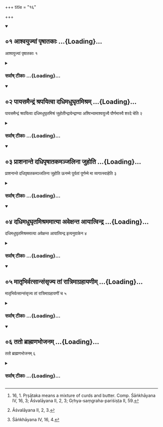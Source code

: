+++
title = "१६"

+++
<div class="js_include" includetitle="true" newlevelforh1="2" unfilled url="/vedAH_yajuH/vAjasaneyam/sUtram/pAraskara-gRhyam/vishvAsa-prastutiH/2/16/01_AshvayujyAM_pRShAtakAH.md">
<details open><summary><h2>०१ आश्वयुज्यां पृषातकाः ...{Loading}...</h2></summary>

आश्वयुज्यां पृषातकाः १
</details>
</div>
<div class="js_include collapsed" newlevelforh1="3" title="सर्वाष् टीकाः" unfilled url="/vedAH_yajuH/vAjasaneyam/sUtram/pAraskara-gRhyam/sarvASh_TIkAH/2/16/01_AshvayujyAM_pRShAtakAH.md">
<details><summary><h3>सर्वाष् टीकाः ...{Loading}...</h3></summary>
<details><summary>Oldenberg</summary>

1 [^1] . On the full-moon day of Āśvayuja the (offerings of) Pṛśhātakas (are made).


[^1]:  16, 1. Pṛṣātaka means a mixture of curds and butter. Comp. Śāṅkhāyana IV, 16, 3; Āśvalāyana II, 2, 3; Gṛhya-saṃgraha-pariśiṣṭa II, 59.
</details>
</details>
</div>
<div class="js_include" includetitle="true" newlevelforh1="2" unfilled url="/vedAH_yajuH/vAjasaneyam/sUtram/pAraskara-gRhyam/vishvAsa-prastutiH/2/16/02_pAyasamaindraM_shrapayitvA_dadhimadhughRtamishr.md">
<details open><summary><h2>०२ पायसमैन्द्रं श्रपयित्वा दधिमधुघृतमिश्रम् ...{Loading}...</h2></summary>

पायसमैन्द्रं श्रपयित्वा दधिमधुघृतमिश्रं जुहोतीन्द्रायेन्द्राण्या अश्विभ्यामाश्वयुज्यै पौर्णमास्यै शरदे चेति २
</details>
</div>
<div class="js_include collapsed" newlevelforh1="3" title="सर्वाष् टीकाः" unfilled url="/vedAH_yajuH/vAjasaneyam/sUtram/pAraskara-gRhyam/sarvASh_TIkAH/2/16/02_pAyasamaindraM_shrapayitvA_dadhimadhughRtamishr.md">
<details><summary><h3>सर्वाष् टीकाः ...{Loading}...</h3></summary>
<details><summary>Oldenberg</summary>

2. Having cooked milk-rice for Indra he sacrifices it, mixed with curds, honey, and ghee, to Indra, Indrāṇī, the two Aśvins, the full moon of Āśvayuja, and to the autumn.
</details>
</details>
</div>
<div class="js_include" includetitle="true" newlevelforh1="2" unfilled url="/vedAH_yajuH/vAjasaneyam/sUtram/pAraskara-gRhyam/vishvAsa-prastutiH/2/16/03_prAshanAnte_dadhipRShAtakamanjalinA_juhoti.md">
<details open><summary><h2>०३ प्राशनान्ते दधिपृषातकमञ्जलिना जुहोति ...{Loading}...</h2></summary>

प्राशनान्ते दधिपृषातकमञ्जलिना जुहोति ऊनम्मे पूर्यतां पूर्णम्मे मा व्यगात्स्वाहेति ३
</details>
</div>
<div class="js_include collapsed" newlevelforh1="3" title="सर्वाष् टीकाः" unfilled url="/vedAH_yajuH/vAjasaneyam/sUtram/pAraskara-gRhyam/sarvASh_TIkAH/2/16/03_prAshanAnte_dadhipRShAtakamanjalinA_juhoti.md">
<details><summary><h3>सर्वाष् टीकाः ...{Loading}...</h3></summary>
<details><summary>Oldenberg</summary>

3 [^2] . After he has eaten (his portion of the sacrificial food), he sacrifices with his joined hands a Pṛṣātaka prepared with curds, with the words, 'May what is deficient be made full to me; may what is full not decay to me. Svāhā!'


[^2]:  Āśvalāyana II, 2, 3.
</details>
</details>
</div>
<div class="js_include" includetitle="true" newlevelforh1="2" unfilled url="/vedAH_yajuH/vAjasaneyam/sUtram/pAraskara-gRhyam/vishvAsa-prastutiH/2/16/04_dadhimadhughRtamishramamAtyA_avexanta_AyAtvindr.md">
<details open><summary><h2>०४ दधिमधुघृतमिश्रममात्या अवेक्षन्त आयात्विन्द्र ...{Loading}...</h2></summary>

दधिमधुघृतमिश्रममात्या अवेक्षन्त आयात्विन्द्र इत्यनुवाकेन ४
</details>
</div>
<div class="js_include collapsed" newlevelforh1="3" title="सर्वाष् टीकाः" unfilled url="/vedAH_yajuH/vAjasaneyam/sUtram/pAraskara-gRhyam/sarvASh_TIkAH/2/16/04_dadhimadhughRtamishramamAtyA_avexanta_AyAtvindr.md">
<details><summary><h3>सर्वाष् टीकाः ...{Loading}...</h3></summary>
<details><summary>Oldenberg</summary>

4. The inmates of the house look at the mixture of curds, honey, and ghee, with the Anuvāka,

'May Indra come hither' (Vāj. Saṃh. XX, 47 seqq.).
</details>
</details>
</div>
<div class="js_include" includetitle="true" newlevelforh1="2" unfilled url="/vedAH_yajuH/vAjasaneyam/sUtram/pAraskara-gRhyam/vishvAsa-prastutiH/2/16/05_mAtRbhirvatsAnsaMsRjya_tAM_rAtrimAgrahAyaNIm.md">
<details open><summary><h2>०५ मातृभिर्वत्सान्संसृज्य तां रात्रिमाग्रहायणीम् ...{Loading}...</h2></summary>

मातृभिर्वत्सान्संसृज्य तां रात्रिमाग्रहायणीं च ५
</details>
</div>
<div class="js_include collapsed" newlevelforh1="3" title="सर्वाष् टीकाः" unfilled url="/vedAH_yajuH/vAjasaneyam/sUtram/pAraskara-gRhyam/sarvASh_TIkAH/2/16/05_mAtRbhirvatsAnsaMsRjya_tAM_rAtrimAgrahAyaNIm.md">
<details><summary><h3>सर्वाष् टीकाः ...{Loading}...</h3></summary>
<details><summary>Oldenberg</summary>

5 [^3] . They let the calves join their mothers that night and the Āgrahāyaṇī night.


[^3]:  Śāṅkhāyana IV, 16, 4.
</details>
</details>
</div>
<div class="js_include" includetitle="true" newlevelforh1="2" unfilled url="/vedAH_yajuH/vAjasaneyam/sUtram/pAraskara-gRhyam/vishvAsa-prastutiH/2/16/06_tato_brAhmaNabhojanam.md">
<details open><summary><h2>०६ ततो ब्राह्मणभोजनम् ...{Loading}...</h2></summary>

ततो ब्राह्मणभोजनम् ६
</details>
</div>
<div class="js_include collapsed" newlevelforh1="3" title="सर्वाष् टीकाः" unfilled url="/vedAH_yajuH/vAjasaneyam/sUtram/pAraskara-gRhyam/sarvASh_TIkAH/2/16/06_tato_brAhmaNabhojanam.md">
<details><summary><h3>सर्वाष् टीकाः ...{Loading}...</h3></summary>
<details><summary>Oldenberg</summary>

6. Then (follows) the feeding of the Brāhmaṇas.
</details>
</details>
</div>